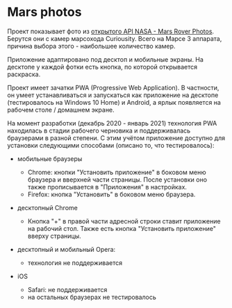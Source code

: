 # Mars photos
Проект показывает фото из [открытого API NASA - Mars Rover Photos](https://api.nasa.gov/). Берутся они с камер марсохода Curiousity. Всего на Марсе 3 аппарата, причина выбора этого - наибольшее количество камер.

Приложение адаптировано под десктоп и мобильные экраны. На десктопе у каждой фотки есть кнопка, по которой открывается раскраска.

Проект имеет зачатки PWA (Progressive Web Application). В частности, он умеет устанавливаться и запускаться как приложение на десктопе (тестировалось на Windows 10 Home) и Android, а ярлык появляется на рабочем столе / домашнем экране.

На момент разработки (декабрь 2020 - январь 2021) технология PWA находилась в стадии рабочего черновика и поддерживалась браузерами в разной степени. С этим учётом приложение доступно для установки следующими способами (описано то, что тестировалось):

- мобильные браузеры
    - Chrome: кнопки "Установить приложение" в боковом меню браузера и вверхней части страницы. После установки оно также прописывается в "Приложения" в настройках.
    - Firefox: кнопка "Установить" в боковом меню браузера.

- десктопный Chrome
    - Кнопка "+" в правой части адресной строки ставит приложение на рабочий стол. Также есть кнопка "Установить приложение" вверху страницы.

- десктопный и мобильный Opera:
    - технология не поддерживается

- iOS
    - Safari: не поддерживается
    - на остальных браузерах не тестировалось